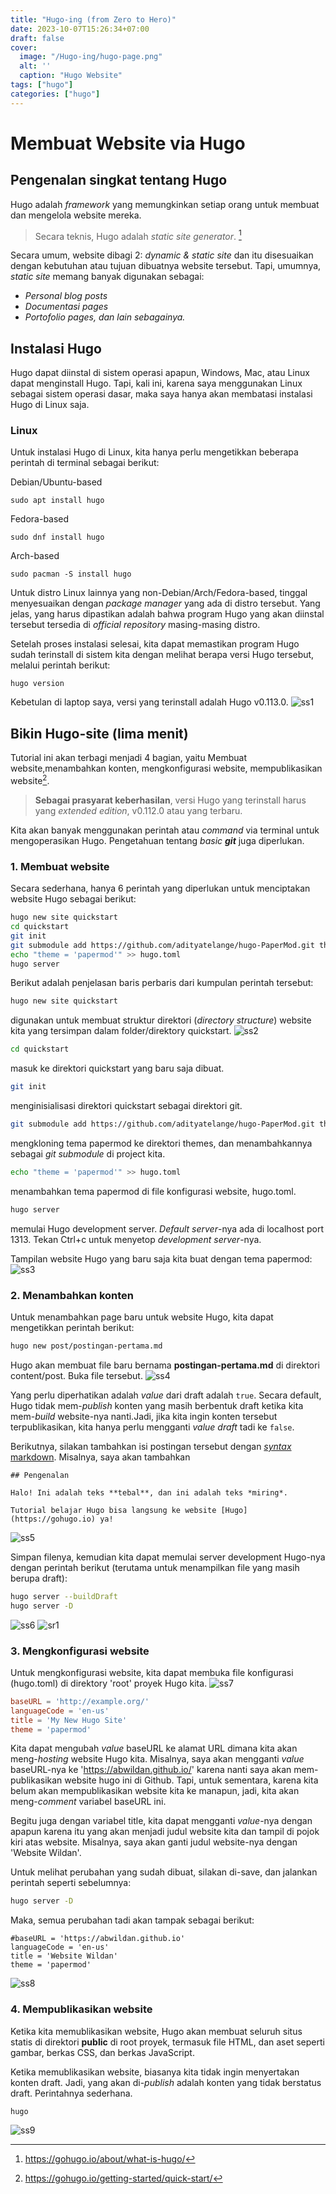 ```yaml
---
title: "Hugo-ing (from Zero to Hero)"
date: 2023-10-07T15:26:34+07:00
draft: false
cover:
  image: "/Hugo-ing/hugo-page.png"
  alt: ''
  caption: "Hugo Website"
tags: ["hugo"]
categories: ["hugo"]
---
```


# Membuat Website via Hugo
## Pengenalan singkat tentang Hugo
Hugo adalah *framework* yang memungkinkan setiap orang untuk membuat dan mengelola website mereka. 

> Secara teknis, Hugo adalah *static site generator*. [^1] 

Secara umum, website dibagi 2: *dynamic & static site* dan itu disesuaikan dengan kebutuhan atau tujuan dibuatnya website tersebut. Tapi, umumnya, *static site* memang banyak digunakan sebagai:
- *Personal blog posts*
- *Documentasi pages*
- *Portofolio pages, dan lain sebagainya.* 

## Instalasi Hugo
Hugo dapat diinstal di sistem operasi apapun, Windows, Mac, atau Linux dapat menginstall Hugo. Tapi, kali ini, karena saya menggunakan Linux sebagai sistem operasi dasar, maka saya hanya akan membatasi instalasi Hugo di Linux saja. 

### Linux
Untuk instalasi Hugo di Linux, kita hanya perlu mengetikkan beberapa perintah di terminal sebagai berikut:

Debian/Ubuntu-based 
```
sudo apt install hugo 
```

Fedora-based 
```
sudo dnf install hugo 
```

Arch-based 
```
sudo pacman -S install hugo 
```

Untuk distro Linux lainnya yang non-Debian/Arch/Fedora-based, tinggal menyesuaikan dengan *package manager* yang ada di distro tersebut. Yang jelas, yang harus dipastikan adalah bahwa program Hugo yang akan diinstal tersebut tersedia di *official repository* masing-masing distro. 

Setelah proses instalasi selesai, kita dapat memastikan program Hugo sudah terinstall di sistem kita dengan melihat berapa versi Hugo tersebut, melalui perintah berikut:

```
hugo version
```

Kebetulan di laptop saya, versi yang terinstall adalah Hugo v0.113.0.
![ss1](/Hugo-ing/ss1.png)

## Bikin Hugo-site (lima menit)
Tutorial ini akan terbagi menjadi 4 bagian, yaitu Membuat website,menambahkan konten, mengkonfigurasi website, mempublikasikan website[^2]. 

> **Sebagai prasyarat keberhasilan**, versi Hugo yang terinstall harus yang *extended edition*, v0.112.0 atau yang terbaru.

Kita akan banyak menggunakan perintah atau *command* via terminal untuk mengoperasikan Hugo. Pengetahuan tentang *basic **git*** juga diperlukan.

### 1. Membuat website
Secara sederhana, hanya 6 perintah yang diperlukan untuk menciptakan website Hugo sebagai berikut:

```bash
hugo new site quickstart
cd quickstart
git init
git submodule add https://github.com/adityatelange/hugo-PaperMod.git themes/papermod
echo "theme = 'papermod'" >> hugo.toml
hugo server
```
Berikut adalah penjelasan baris perbaris dari kumpulan perintah tersebut:

```bash
hugo new site quickstart
```
digunakan untuk membuat struktur direktori (*directory structure*) website kita yang tersimpan dalam folder/direktory quickstart.
![ss2](/Hugo-ing/ss2.png)

```bash
cd quickstart
```
masuk ke direktori quickstart yang baru saja dibuat.

```bash
git init
```
menginisialisasi direktori quickstart sebagai direktori git.

```bash
git submodule add https://github.com/adityatelange/hugo-PaperMod.git themes/papermod
```
mengkloning tema papermod ke direktori themes, dan menambahkannya sebagai *git submodule* di project kita.

```bash
echo "theme = 'papermod'" >> hugo.toml
```
menambahkan tema papermod di file konfigurasi website, hugo.toml.

```bash
hugo server
```
memulai Hugo development server. *Default server*-nya ada di localhost port 1313. Tekan Ctrl+c untuk menyetop *development server*-nya.

Tampilan website Hugo yang baru saja kita buat dengan tema papermod:
![ss3](/Hugo-ing/ss3.png)


### 2. Menambahkan konten
Untuk menambahkan page baru untuk website Hugo, kita dapat mengetikkan perintah berikut:

```bash
hugo new post/postingan-pertama.md
```
Hugo akan membuat file baru bernama **postingan-pertama.md** di direktori content/post. Buka file tersebut.
![ss4](/Hugo-ing/ss4.png)

Yang perlu diperhatikan adalah *value* dari draft adalah ``true``. Secara default, Hugo tidak mem-*publish* konten yang masih berbentuk draft ketika kita mem-*build* website-nya nanti.Jadi, jika kita ingin konten tersebut terpublikasikan, kita hanya perlu mengganti *value draft* tadi ke ``false``.

Berikutnya, silakan tambahkan isi postingan tersebut dengan [*syntax* markdown](https://www.markdownguide.org/cheat-sheet/). Misalnya, saya akan tambahkan 

```
## Pengenalan

Halo! Ini adalah teks **tebal**, dan ini adalah teks *miring*.

Tutorial belajar Hugo bisa langsung ke website [Hugo](https://gohugo.io) ya!
```
![ss5](/Hugo-ing/ss5.png)

Simpan filenya, kemudian kita dapat memulai server development Hugo-nya dengan perintah berikut (terutama untuk menampilkan file yang masih berupa draft):

```bash
hugo server --buildDraft
hugo server -D
```
![ss6](/Hugo-ing/ss6.png)
![sr1](/Hugo-ing/sr1.gif)

### 3. Mengkonfigurasi website
Untuk mengkonfigurasi website, kita dapat membuka file konfigurasi (hugo.toml) di direktory 'root' proyek Hugo kita.
![ss7](/Hugo-ing/ss7.png)

```toml
baseURL = 'http://example.org/'
languageCode = 'en-us'
title = 'My New Hugo Site'
theme = 'papermod'
```
Kita dapat mengubah *value* baseURL ke alamat URL dimana kita akan meng-*hosting* website Hugo kita. Misalnya, saya akan mengganti *value* baseURL-nya ke 'https://abwildan.github.io/' karena nanti saya akan mem-publikasikan website hugo ini di Github. Tapi, untuk sementara, karena kita belum akan mempublikasikan website kita ke manapun, jadi, kita akan meng-*comment* variabel baseURL ini.

Begitu juga dengan variabel title, kita dapat mengganti *value*-nya dengan apapun karena itu yang akan menjadi judul website kita dan tampil di pojok kiri atas website. Misalnya, saya akan ganti judul website-nya dengan 'Website Wildan'.

Untuk melihat perubahan yang sudah dibuat, silakan di-save, dan jalankan perintah seperti sebelumnya:
```bash
hugo server -D
```
Maka, semua perubahan tadi akan tampak sebagai berikut:
```
#baseURL = 'https://abwildan.github.io'
languageCode = 'en-us'
title = 'Website Wildan'
theme = 'papermod'
```
![ss8](/Hugo-ing/ss8.png)

### 4. Mempublikasikan website
Ketika kita memublikasikan website, Hugo akan membuat seluruh situs statis di direktori **public** di root proyek, termasuk file HTML, dan aset seperti gambar, berkas CSS, dan berkas JavaScript.

Ketika memublikasikan website, biasanya kita tidak ingin menyertakan konten draft. Jadi, yang akan di-*publish* adalah konten yang tidak berstatus draft. Perintahnya sederhana.
```bash
hugo
```
![ss9](/Hugo-ing/ss9.png)

[^1]: https://gohugo.io/about/what-is-hugo/
[^2]: https://gohugo.io/getting-started/quick-start/
